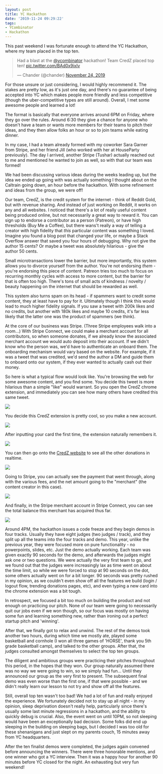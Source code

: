 ```yaml
---
layout: post
title: YC Hackathon
date: '2019-11-24 09:29:22'
tags:
- YCombinator
- Hackathon
---
```


This past weekend I was fortunate enough to attend the YC Hackathon, where my team placed in the top ten.

<blockquote class="twitter-tweet"><p lang="en" dir="ltr">Had a blast at the <a href="https://twitter.com/ycombinator?ref_src=twsrc%5Etfw">@ycombinator</a> hackathon! Team CredZ placed top ten! <a href="https://t.co/BAd0x9ixIv">pic.twitter.com/BAd0x9ixIv</a></p>&mdash; Chander (@chander) <a href="https://twitter.com/chander/status/1198485767388987392?ref_src=twsrc%5Etfw">November 24, 2019</a></blockquote> <script async src="https://platform.twitter.com/widgets.js" charset="utf-8"></script>

For those unsure or just considering, I would highly recommend it. The stakes are pretty low, as it's just one day, and there's no guarantee of being accepted into YC which makes people more friendly and less competitive (though the uber-competitive types are still around). Overall, I met some awesome people and learned a lot!

The format is basically that everyone arrives around 6PM on Friday, where they go over the rules. Around 6:30 they give a chance for anyone who doesn't have a team or wants more members for their teams to pitch their ideas, and they then allow folks an hour or so to join teams while eating dinner.

In my case, I had a team already formed with my coworker Sara Garner from Stripe, and her friend Jill (who worked with her at HouseParty previously). The day I arrived, another Stripe (Tushar) actually reached out to me and mentioned he wanted to join as well, so with that our team was formed!

We had been discussing various ideas during the weeks leading up, but the idea we ended up going with was actually something I thought about on the Caltrain going down, an hour before the hackathon. With some refinement and ideas from the group, we were off!

Our team, CredZ, is the credit system for the internet - think of Reddit Gold, but with revenue sharing. And instead of just working on Reddit, it works on any and all websites. I noticed that there's a lot of really useful content being produced online, but not necessarily a great way to reward it. You can sign up to endorse a contributor as a person (Patreon), or have high thresholds (Buy Me a Coffee), but there wans't really a way of telling a creator with high fidelity that _this_ particular content was something I loved. Imagine you found a blog post that changed your life, or maybe a Stack Overflow answer that saved you four hours of debugging. Why not give the author 15 cents? Or maybe a tweet was absolutely hilarious - give the author 50 cents.

Small microtransactions lower the barrier, but more importantly, this system allows you to divorce yourself from the author. You're not endorsing _them_ - you're endorsing this piece of content. Patreon tries too much to focus on recurring monthly cycles with access to more content, but the barrier for that is often too high. There's tons of small acts of kindness / novelty / beauty happening on the internet that should be rewarded as well.

This system also turns spam on its head - if spammers want to credit some content, they at least have to pay for it. Ultimately though I think this would lead to much higher fidelity signals. If you saw a tweet with 200k likes and no credits, but another with 180k likes and maybe 10 credits, it's far less likely that the latter one was the product of spammers (we think).

At the core of our business was Stripe. (Three Stripe employees walk into a room...) With Stripe Connect, we could make a merchant account for all contributors, so when someone donates, if we already know the associated merchant account we would auto deposit into their account. If we didn't know who the person was, we'd have to authenticate an onboard them. The onboarding mechanism would vary based on the website. For example, if it was a tweet that was credited, we'd send the author a DM and guide them to onboard onto our system, if they ever wanted to actually cash out their money.

So here is what a typical flow would look like. You're browsing the web for some awesome content, and you find some. You decide this tweet is more hilarious than a simple "like" would warrant. So you open the CredZ chrome extension, and immediately you can see how many others have credited this same tweet.

![](/images/2019/11/initial_screen.png)

You decide this CredZ extension is pretty cool, so you make a new account.

![](/images/2019/11/login_screen.png)

After inputting your card the first time, the extension naturally remembers it.

![](/images/2019/11/saved_card.png)

You can then go onto the [CredZ website](https://credz-io.web.app/) to see all the other donations in realtime.

![](/images/2019/11/credz_website.png)

Going to Stripe, you can actually see the payment that went through, along with the various fees, and the net amount going to the "merchant" (the content creator in this case).

![](/images/2019/11/stripe_payment.png)

And finally, in the Stripe merchant account in Stripe Connect, you can see the total balance this merchant has acquired thus far.

![](/images/2019/11/stripe_connect.png)

Around 4PM, the hackathon issues a code freeze and they begin demos in four tracks. Usually they have eight judges (two judges / track), and they split up all the teams into the four tracks and demo. This year, unlike the previous year, they were focused more on pure functionality - no powerpoints, slides, etc. Just the demo actually working. Each team was given exactly 90 seconds for the demo, and afterwards the judges might ask one or two questions. We were actually the very first team to go, and we found out that the judges were increasingly lax as time went on about the time limit, so while we were forced to stop at 90 seconds on the dot, some others actually went on for a bit longer. 90 seconds was pretty rushed in my opinion, as we couldn't even show off all the features we build (login / logout flow, trending donations pages, etc), and even typing a new card into the chrome extension was a bit tough.

In retrospect, we focused a bit too much on building the product and not enough on practicing our pitch. None of our team were going to necessarily quit our jobs even if we won though, so our focus was mostly on having some fun and learning something new, rather than ironing out a perfect startup pitch and 'winning'.

After that, we finally got to relax and unwind. The rest of the demos took another two hours, during which time we mostly ate, played some basketball and cornhole (I won all three games of 'HORSE', thank you 5th grade basketball camp), and talked to the other groups. After that, the judges consulted amongst themselves to select the top ten groups.

The diligent and ambitious groups were practicing their pitches throughout this period, in the hopes that they won. Our group naturally assumed there was no way we were going to win, so we simply had fun... Until they announced our group as the very first to present. The subsequent final demo was even worse than the first one, if that were possible - and we didn't really learn our lesson to not try and show off all the features.

Still, overall top ten wasn't too bad! We had a lot of fun and really enjoyed the experience. We fortunately decided not to stay up all night - in my opinion, sleep deprivation doesn't really help, particularly since there's usually some last minute regressions in a hackathon, and the ability to quickly debug is crucial. Also, the event went on until 10PM, so not sleeping would have been an exceptionally bad decision. Some folks did end up sleeping in the building on sleeping bags, but I decided I was too old for these shenanigans and just slept on my parents couch, 15 minutes away from YC headquarters.

After the ten finalist demos were completed, the judges again convened before announcing the winners. There were three honorable mentions, and one winner who got a YC interview. Then it was a happy hour for another 90 minutes before YC closed for the night. An exhausting but very fun weekend!